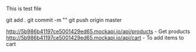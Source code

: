 This is test file

git add .
git commit -m "<Desc>"
git push origin master

http://5b986b41197ce5001429ed65.mockapi.io/api/products - Get products
http://5b986b41197ce5001429ed65.mockapi.io/api/cart - To add items to cart
